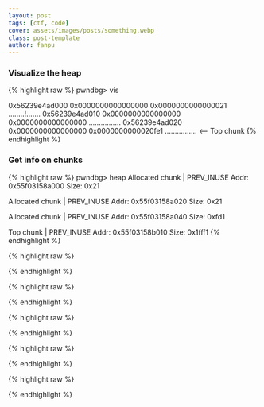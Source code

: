 ```yaml
---
layout: post
tags: [ctf, code]
cover: assets/images/posts/something.webp
class: post-template
author: fanpu
---
```


### Visualize the heap
{% highlight raw %}
pwndbg> vis

0x56239e4ad000	0x0000000000000000	0x0000000000000021	........!.......
0x56239e4ad010	0x0000000000000000	0x0000000000000000	................
0x56239e4ad020	0x0000000000000000	0x0000000000020fe1	................	<-- Top chunk
{% endhighlight %}


### Get info on chunks
{% highlight raw %}
pwndbg> heap
Allocated chunk | PREV_INUSE
Addr: 0x55f03158a000
Size: 0x21

Allocated chunk | PREV_INUSE
Addr: 0x55f03158a020
Size: 0x21

Allocated chunk | PREV_INUSE
Addr: 0x55f03158a040
Size: 0xfd1

Top chunk | PREV_INUSE
Addr: 0x55f03158b010
Size: 0x1fff1
{% endhighlight %}


{% highlight raw %}

{% endhighlight %}


{% highlight raw %}

{% endhighlight %}


{% highlight raw %}

{% endhighlight %}


{% highlight raw %}

{% endhighlight %}


{% highlight raw %}

{% endhighlight %}


